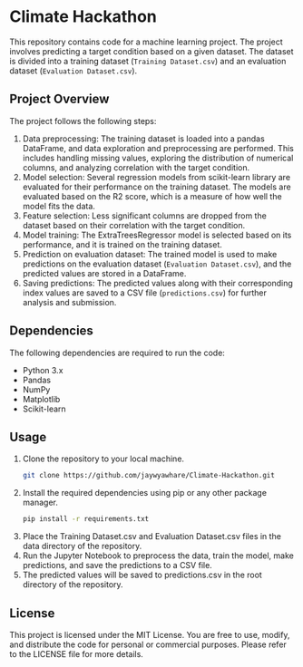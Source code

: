 # Climate Hackathon

This repository contains code for a machine learning project. The project involves predicting a target condition based on a given dataset. The dataset is divided into a training dataset (`Training Dataset.csv`) and an evaluation dataset (`Evaluation Dataset.csv`).

## Project Overview

The project follows the following steps:

1. Data preprocessing: The training dataset is loaded into a pandas DataFrame, and data exploration and preprocessing are performed. This includes handling missing values, exploring the distribution of numerical columns, and analyzing correlation with the target condition.
2. Model selection: Several regression models from scikit-learn library are evaluated for their performance on the training dataset. The models are evaluated based on the R2 score, which is a measure of how well the model fits the data.
3. Feature selection: Less significant columns are dropped from the dataset based on their correlation with the target condition.
4. Model training: The ExtraTreesRegressor model is selected based on its performance, and it is trained on the training dataset.
5. Prediction on evaluation dataset: The trained model is used to make predictions on the evaluation dataset (`Evaluation Dataset.csv`), and the predicted values are stored in a DataFrame.
6. Saving predictions: The predicted values along with their corresponding index values are saved to a CSV file (`predictions.csv`) for further analysis and submission.

## Dependencies

The following dependencies are required to run the code:

- Python 3.x
- Pandas
- NumPy
- Matplotlib
- Scikit-learn

## Usage

1. Clone the repository to your local machine.
    ```bash
    git clone https://github.com/jaywyawhare/Climate-Hackathon.git
    ```
2. Install the required dependencies using pip or any other package manager.
    ```bash
    pip install -r requirements.txt
    ```
3. Place the Training Dataset.csv and Evaluation Dataset.csv files in the data directory of the repository.
4. Run the Jupyter Notebook to preprocess the data, train the model, make predictions, and save the predictions to a CSV file.
5. The predicted values will be saved to predictions.csv in the root directory of the repository.

## License
This project is licensed under the MIT License. You are free to use, modify, and distribute the code for personal or commercial purposes. Please refer to the LICENSE file for more details.


